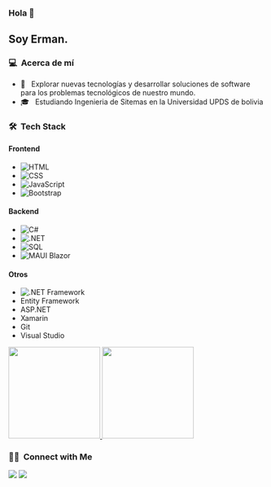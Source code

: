 ### Hola 👋

<h2>Soy Erman.</h2>

<h3> 💻 &nbsp;Acerca de mí </h3>

- 🤔 &nbsp; Explorar nuevas tecnologías y desarrollar soluciones de software para los problemas tecnológicos de nuestro mundo.
- 🎓 &nbsp; Estudiando Ingenieria de Sitemas en la Universidad UPDS de bolivia


<h3> 🛠  Tech Stack</h3>

<h4>Frontend</h4>
<ul>
    <li><img src="https://img.shields.io/badge/-HTML-333333?style=flat&logo=HTML5&color=E34F26" alt="HTML"></li>
    <li><img src="https://img.shields.io/badge/-CSS-333333?style=flat&logo=CSS3&logoColor=1572B6&color=1572B6" alt="CSS"></li>
    <li><img src="https://img.shields.io/badge/-JavaScript-333333?style=flat&logo=javascript&color=F7DF1E" alt="JavaScript"></li>
    <li><img src="https://img.shields.io/badge/-Bootstrap-333333?style=flat&logo=bootstrap&logoColor=563D7C&color=563D7C" alt="Bootstrap"></li>
</ul>

<h4>Backend</h4>
<ul>
    <li><img src="https://img.shields.io/badge/-C%23-333333?style=flat&logo=c-sharp&color=239120" alt="C#"></li>
    <li><img src="https://img.shields.io/badge/-.NET-333333?style=flat&logo=.net&color=512BD4" alt=".NET"></li>
    <li><img src="https://img.shields.io/badge/-SQL-333333?style=flat&logo=sql&color=CC2927" alt="SQL"></li>
    <li><img src="https://img.shields.io/badge/-MAUI%20Blazor-333333?style=flat&logo=dotnet&color=512BD4" alt="MAUI Blazor"></li>
</ul>

<h4>Otros</h4>
<ul>
    <li><img src="https://img.shields.io/badge/-.NET%20Framework-333333?style=flat&logo=.net&color=512BD4" alt=".NET Framework"></li>
    <li>Entity Framework</li>
    <li>ASP.NET</li>
    <li>Xamarin</li>
    <li>Git</li>
    <li>Visual Studio</li>
</ul>


<p>
  <a href="https://github.com/ermandev7">
    <img height="180em" src="https://github-readme-stats.vercel.app/api?username=ermandev7&show_icons=true&theme=radical" />
    <img height="180em" src="https://github-readme-stats-eight-theta.vercel.app/api/top-langs/?username=ermandev7&theme=radical&layout=compact&exclude_lang=java+r" />
  </a>
</p>


<h3> 🤝🏻 &nbsp;Connect with Me </h3>

<a href="https://www.linkedin.com/in/ermanmeneses/"><img src="https://img.shields.io/badge/-Erman%20Meneses-0077B5?style=flat-square&logo=Linkedin&logoColor=white"/></a>
<a href="mailto:ermanmeneses@outlook.es"><img src="https://img.shields.io/badge/-ermanmeneses@outlook.es-D14836?style=flat-square&logo=outlook&logoColor=white"/></a>

